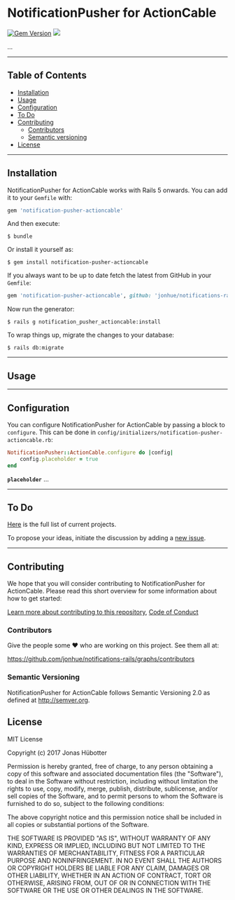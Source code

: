 # NotificationPusher for ActionCable

[![Gem Version](https://badge.fury.io/rb/notification-pusher-actioncable.svg)](https://badge.fury.io/rb/notification-pusher-actioncable) <img src="https://travis-ci.org/jonhue/notifications-rails.svg?branch=master" />

...

---

## Table of Contents

* [Installation](#installation)
* [Usage](#usage)
* [Configuration](#configuration)
* [To Do](#to-do)
* [Contributing](#contributing)
    * [Contributors](#contributors)
    * [Semantic versioning](#semantic-versioning)
* [License](#license)

---

## Installation

NotificationPusher for ActionCable works with Rails 5 onwards. You can add it to your `Gemfile` with:

```ruby
gem 'notification-pusher-actioncable'
```

And then execute:

    $ bundle

Or install it yourself as:

    $ gem install notification-pusher-actioncable

If you always want to be up to date fetch the latest from GitHub in your `Gemfile`:

```ruby
gem 'notification-pusher-actioncable', github: 'jonhue/notifications-rails/tree/master/notification-pusher/notification-pusher-actioncable'
```

Now run the generator:

    $ rails g notification_pusher_actioncable:install

To wrap things up, migrate the changes to your database:

    $ rails db:migrate

---

## Usage

---

## Configuration

You can configure NotificationPusher for ActionCable by passing a block to `configure`. This can be done in `config/initializers/notification-pusher-actioncable.rb`:

```ruby
NotificationPusher::ActionCable.configure do |config|
    config.placeholder = true
end
```

**`placeholder`** ...

---

## To Do

[Here](https://github.com/jonhue/notifications-rails/projects/5) is the full list of current projects.

To propose your ideas, initiate the discussion by adding a [new issue](https://github.com/jonhue/notifications-rails/issues/new).

---

## Contributing

We hope that you will consider contributing to NotificationPusher for ActionCable. Please read this short overview for some information about how to get started:

[Learn more about contributing to this repository](https://github.com/jonhue/notifications-rails/blob/master/CONTRIBUTING.md), [Code of Conduct](https://github.com/jonhue/notifications-rails/blob/master/CODE_OF_CONDUCT.md)

### Contributors

Give the people some :heart: who are working on this project. See them all at:

https://github.com/jonhue/notifications-rails/graphs/contributors

### Semantic Versioning

NotificationPusher for ActionCable follows Semantic Versioning 2.0 as defined at http://semver.org.

## License

MIT License

Copyright (c) 2017 Jonas Hübotter

Permission is hereby granted, free of charge, to any person obtaining a copy
of this software and associated documentation files (the "Software"), to deal
in the Software without restriction, including without limitation the rights
to use, copy, modify, merge, publish, distribute, sublicense, and/or sell
copies of the Software, and to permit persons to whom the Software is
furnished to do so, subject to the following conditions:

The above copyright notice and this permission notice shall be included in all
copies or substantial portions of the Software.

THE SOFTWARE IS PROVIDED "AS IS", WITHOUT WARRANTY OF ANY KIND, EXPRESS OR
IMPLIED, INCLUDING BUT NOT LIMITED TO THE WARRANTIES OF MERCHANTABILITY,
FITNESS FOR A PARTICULAR PURPOSE AND NONINFRINGEMENT. IN NO EVENT SHALL THE
AUTHORS OR COPYRIGHT HOLDERS BE LIABLE FOR ANY CLAIM, DAMAGES OR OTHER
LIABILITY, WHETHER IN AN ACTION OF CONTRACT, TORT OR OTHERWISE, ARISING FROM,
OUT OF OR IN CONNECTION WITH THE SOFTWARE OR THE USE OR OTHER DEALINGS IN THE
SOFTWARE.
